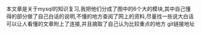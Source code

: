 本文章是关于mysql的知识复习,我把他们分成了图中的6个大的模块,其中自己懂得的部分做了自己白话的说明,不懂的地方查阅了网上的资料,尽量找一些说大白话可以让人看懂的文章附上了连接,并且摘取了自己认为比较重点的地方
git链接地址